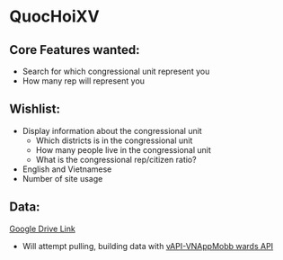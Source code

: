 # QuocHoiXV

## Core Features wanted:
- Search for which congressional unit represent you
- How many rep will represent you

## Wishlist:
- Display information about the congressional unit
    - Which districts is in the congressional unit
    - How many people live in the congressional unit
    - What is the congressional rep/citizen ratio?
- English and Vietnamese
- Number of site usage

## Data:
<a href="https://docs.google.com/spreadsheets/d/1IrqaSTp7aswj8DEaQLWqNpd4Vqit1yI2mIbd5_zOhS8/edit?usp=sharing">Google Drive Link</a>

- Will attempt pulling, building data with <a href="https://vapi-vnappmob.readthedocs.io/en/latest/province.html">vAPI-VNAppMobb wards API</a>
